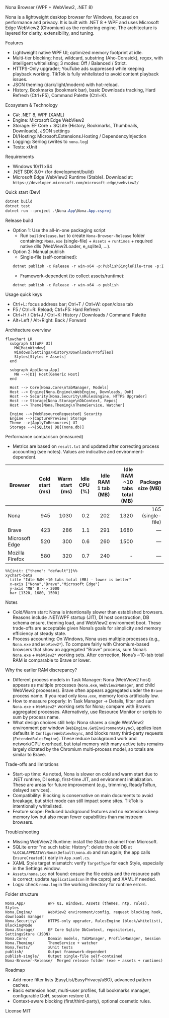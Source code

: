 Nona Browser (WPF + WebView2, .NET 8)

Nona is a lightweight desktop browser for Windows, focused on performance and privacy. It is built with .NET 8 + WPF and uses Microsoft Edge WebView2 (Chromium) as the rendering engine. The architecture is layered for clarity, extensibility, and tuning.

Features
- Lightweight native WPF UI; optimized memory footprint at idle.
- Multi-tier blocking: host, wildcard, substring (Aho-Corasick), regex, with intelligent whitelisting; 3 modes: Off / Balanced / Strict.
- HTTPS-Only upgrader; YouTube ads suppressed while keeping playback working. TikTok is fully whitelisted to avoid content playback issues.
- JSON theming (dark/light/modern) with hot-reload.
- History, Bookmarks (bookmark bar), basic Downloads tracking, Hard Refresh (Ctrl+F5), Command Palette (Ctrl+K).

Ecosystem & Technology
- C#: .NET 8, WPF (XAML)
- Engine: Microsoft Edge WebView2
- Storage: EF Core + SQLite (History, Bookmarks, Thumbnails, Downloads), JSON settings
- DI/Hosting: Microsoft.Extensions.Hosting / DependencyInjection
- Logging: Serilog (writes to `nona.log`)
- Tests: xUnit

Requirements
- Windows 10/11 x64
- .NET SDK 8.0+ (for development/build)
- Microsoft Edge WebView2 Runtime (Stable). Download at: `https://developer.microsoft.com/microsoft-edge/webview2/`

Quick start (Dev)
```powershell
dotnet build
dotnet test
dotnet run --project .\Nona.App\Nona.App.csproj
```

Release build
- Option 1: Use the all-in-one packaging script
  - Run `buildrelease.bat` to create `Nona-Browser-Release` folder containing: `Nona.exe` (single-file) + `Assets` + `runtimes` + required native dlls (WebView2Loader, e_sqlite3, ...).
- Option 2: Manual publish
  - Single-file (self-contained):
  ```powershell
  dotnet publish -c Release -r win-x64 -p:PublishSingleFile=true -p:IncludeAllContentForSelfExtract=true -p:PublishTrimmed=false -o publish-single
  ```
  - Framework-dependent (to collect assets/runtime):
  ```powershell
  dotnet publish -c Release -r win-x64 -o publish
  ```

Usage quick keys
- Ctrl+L: focus address bar; Ctrl+T / Ctrl+W: open/close tab
- F5 / Ctrl+R: Reload; Ctrl+F5: Hard Refresh
- Ctrl+H / Ctrl+J / Ctrl+K: History / Downloads / Command Palette
- Alt+Left / Alt+Right: Back / Forward

Architecture overview
```mermaid
flowchart LR
  subgraph UI[WPF UI]
    MW[MainWindow]
    Windows[Settings/History/Downloads/Profiles]
    Styles[Styles + Assets]
  end

  subgraph App[Nona.App]
    MW -->|DI| Host[Generic Host]
  end

  Host --> Core[Nona.Core\nTabManager, Models]
  Host --> Engine[Nona.Engine\nWebEngine, Downloads, DoH]
  Host --> Security[Nona.Security\nRulesEngine, HTTPS Upgrader]
  Host --> Storage[Nona.Storage\nDbContext, Repos]
  Host --> Theme[Nona.Theming\nThemeService, Watcher]

  Engine -->|WebResourceRequested| Security
  Engine -->|CapturePreview| Storage
  Theme -->|ApplyToResources| UI
  Storage -->|SQLite| DB[(nona.db)]
```

Performance comparison (measured)
- Metrics are based on `result.txt` and updated after correcting process accounting (see notes). Values are indicative and environment-dependent.

| Browser | Cold start (ms) | Warm start (ms) | Idle CPU (%) | Idle RAM 1 tab (MB) | Idle RAM ~10 tabs total (MB) | Package size (MB) |
|---|---:|---:|---:|---:|---:|---:|
| Nona | 945 | 1030 | 0.2 | 202 | 1320 | 165 (single-file) |
| Brave | 423 | 286 | 1.1 | 291 | 1680 | — |
| Microsoft Edge | 520 | 300 | 0.6 | 260 | 1500 | — |
| Mozilla Firefox | 580 | 320 | 0.7 | 240 | - | — |

```mermaid
%%{init: {"theme": "default"}}%%
xychart-beta
  title "Idle RAM ~10 tabs total (MB) — lower is better"
  x-axis ["Nona","Brave","Microsoft Edge"]
  y-axis "MB" 0 --> 2000
  bar [1320, 1680, 1500]
```

Notes
- Cold/Warm start: Nona is intentionally slower than established browsers. Reasons include .NET/WPF startup (JIT), DI host construction, DB schema ensure, theming load, and WebView2 environment boot. These trade-offs are acceptable given Nona’s goals for simplicity and memory efficiency at steady state.
- Process accounting: On Windows, Nona uses multiple processes (e.g., `Nona.exe` and `WebView2*`). To compare fairly with Chromium-based browsers that show an aggregated "Brave" process, sum Nona’s `Nona.exe` + `WebView2*` working sets. After correction, Nona’s ~10-tab total RAM is comparable to Brave or lower.

Why the earlier RAM discrepancy?
- Different process models in Task Manager: Nona (WebView2 host) appears as multiple processes (`Nona.exe`, `WebView2Manager`, and child WebView2 processes). Brave often appears aggregated under the `Brave` process name. If you read only `Nona.exe`, memory looks artificially low.
- How to measure properly: In Task Manager → Details, filter and sum `Nona.exe` + `WebView2*` working sets for Nona; compare with Brave’s aggregated processes. Alternatively, use Resource Monitor or scripts to sum by process name.
- What design choices still help: Nona shares a single WebView2 environment per window (`WebEngine.GetEnvironmentAsync`), applies lean defaults in `ConfigureWebViewAsync`, and blocks many third‑party requests (`ExtendedRulesEngine`). These reduce background work and network/CPU overhead, but total memory with many active tabs remains largely dictated by the Chromium multi-process model, so totals are similar to Brave.

Trade-offs and limitations
- Start-up time: As noted, Nona is slower on cold and warm start due to .NET runtime, DI setup, first-time JIT, and environment initialization. These are areas for future improvement (e.g., trimming, ReadyToRun, delayed services).
- Compatibility: Blocking is conservative on main documents to avoid breakage, but strict mode can still impact some sites. TikTok is intentionally whitelisted.
- Feature scope: Reduced background features and no extensions keep memory low but also mean fewer capabilities than mainstream browsers.

Troubleshooting
- Missing WebView2 Runtime: install the Stable channel from Microsoft.
- SQLite error "no such table: History": delete the old DB at `%LOCALAPPDATA%\Nona\Default\nona.db` and run again; the app calls `EnsureCreated()` early in `App.xaml.cs`.
- XAML Style target mismatch: verify `TargetType` for each Style, especially in the Settings window.
- `Assets/nona.ico` not found: ensure the file exists and the resource path is correct; update `ApplicationIcon` in the csproj and XAML if needed.
- Logs: check `nona.log` in the working directory for runtime errors.

Folder structure
```
Nona.App/          WPF UI, Windows, Assets (themes, ntp, rules), Styles
Nona.Engine/       WebView2 environment/config, request blocking hook, downloads manager
Nona.Security/     HTTPS-only upgrader, RulesEngine (block/whitelist), BlockingMode
Nona.Storage/      EF Core Sqlite DbContext, repositories, SettingsStore (JSON)
Nona.Core/         Domain models, TabManager, ProfileManager, Session
Nona.Theming/      ThemeService + watcher
Nona.Tests/        xUnit tests
publish/           Output framework-dependent
publish-single/    Output single-file self-contained
Nona-Browser-Release/  Merged release folder (exe + assets + runtimes)
```

Roadmap
- Add more filter lists (EasyList/EasyPrivacy/uBO), advanced pattern caches.
- Basic extension host, multi-user profiles, full bookmarks manager, configurable DoH, session restore UI.
- Context-aware blocking (first/third-party), optional cosmetic rules.

License
MIT
